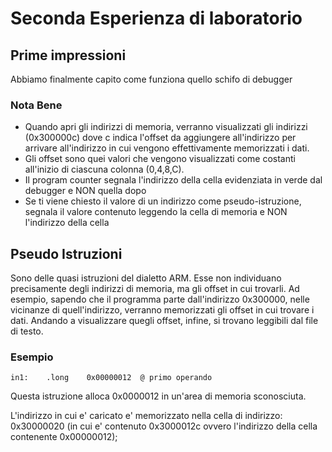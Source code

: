 # Seconda Esperienza di laboratorio

## Prime impressioni
Abbiamo finalmente capito come funziona quello schifo di debugger

### Nota Bene
* Quando apri gli indirizzi di memoria, verranno visualizzati gli indirizzi (0x300000c) dove c indica l'offset da aggiungere all'indirizzo per arrivare all'indirizzo in cui vengono effettivamente memorizzati i dati.
* Gli offset sono quei valori che vengono visualizzati come costanti all'inizio di ciascuna colonna (0,4,8,C).
* Il program counter segnala l'indirizzo della cella evidenziata in verde dal debugger e NON quella dopo
* Se ti viene chiesto il valore di un indirizzo come pseudo-istruzione, segnala il valore contenuto leggendo la cella di memoria e NON l'indirizzo della cella


## Pseudo Istruzioni
Sono delle quasi istruzioni del dialetto ARM.
Esse non individuano precisamente degli indirizzi di memoria, ma gli offset in cui trovarli.
Ad esempio, sapendo che il programma parte dall'indirizzo 0x300000, nelle vicinanze di quell'indirizzo, verranno memorizzati gli offset in cui trovare i dati.
Andando a visualizzare quegli offset, infine, si trovano leggibili dal file di testo.

### Esempio
```
in1:    .long    0x00000012  @ primo operando
```
Questa istruzione alloca 0x0000012 in un'area di memoria sconosciuta.

L'indirizzo in cui e' caricato e' memorizzato nella cella di indirizzo: 0x30000020 (in cui e' contenuto 0x3000012c ovvero l'indirizzo della cella contenente 0x00000012);


